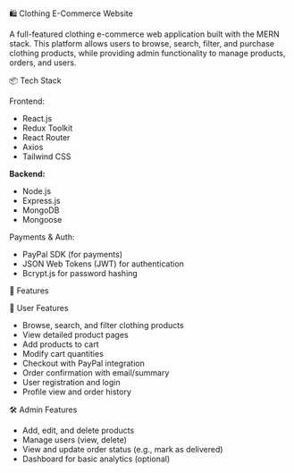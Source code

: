 🛍️ Clothing E-Commerce Website

A full-featured clothing e-commerce web application built with the MERN stack. This platform allows users to browse, search, filter, and purchase clothing products, while providing admin functionality to manage products, orders, and users.

 📦 Tech Stack

Frontend:
- React.js
- Redux Toolkit
- React Router
- Axios
- Tailwind CSS 

**Backend:**
- Node.js
- Express.js
- MongoDB
- Mongoose

 Payments & Auth:
- PayPal SDK (for payments)
- JSON Web Tokens (JWT) for authentication
- Bcrypt.js for password hashing

 🚀 Features

👕 User Features
- Browse, search, and filter clothing products
- View detailed product pages
- Add products to cart
- Modify cart quantities
- Checkout with PayPal integration
- Order confirmation with email/summary
- User registration and login
- Profile view and order history

🛠️ Admin Features
- Add, edit, and delete products
- Manage users (view, delete)
- View and update order status (e.g., mark as delivered)
- Dashboard for basic analytics (optional)








